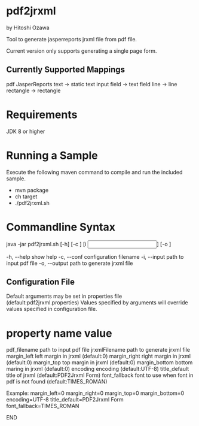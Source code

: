 # pdf2jrxml
by Hitoshi Ozawa

Tool to generate jasperreports jrxml file from pdf file.

Current version only supports generating a single page form.

## Currently Supported Mappings
pdf     JasperReports
text -> static text
input field -> text field
line -> line
rectangle -> rectangle

# Requirements
   JDK 8 or higher

# Running a Sample
Execute the following maven command to compile and run the included sample.
* mvn package
* ch target
* ./pdf2jrxml.sh

# Commandline Syntax
   java -jar pdf2jrxml.sh [-h] [-c <configuration file name>]
        [i <input file names>] [-o <output file names>] 

  -h, --help       show help
  -c, --conf       configuration filename
  -i, --input      path to input pdf file
  -o, --output     path to generate jrxml file

## Configuration File
   Default arguments may be set in properties file (default:pdf2jrxml.properties)
   Values specified by arguments will override values specified in configuration file.
   
   property name         value
   ============================================================================================
   pdf_filename         path to input pdf file
   jrxmlFilename        path to generate jrxml file
   margin_left          left margin in jrxml (default:0)
   margin_right         right margin in jrxml (default:0)
   margin_top           top margin in jrxml (default:0)
   margin_bottom        bottom maring in jrxml (default:0)
   encoding             encoding (default:UTF-8)
   title_default        title of jrxml (default:PDF2Jrxml Form)
   font_fallback        font to use when font in pdf is not found (default:TIMES_ROMAN)
   
   Example:
     margin_left=0
     margin_right=0
     margin_top=0
     margin_bottom=0
     encoding=UTF-8
     title_default=PDF2Jrxml Form
     font_fallback=TIMES_ROMAN

END
